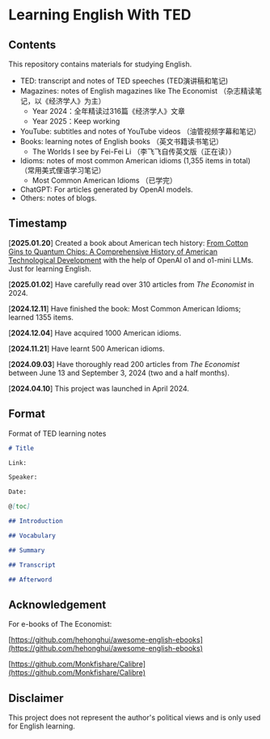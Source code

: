 # Learning English With TED



## Contents



This repository contains materials for studying English.

- TED: transcript and notes of TED speeches (TED演讲稿和笔记)
- Magazines: notes of English magazines like The Economist （杂志精读笔记，以《经济学人》为主）
  - Year 2024：全年精读过316篇《经济学人》文章
  - Year 2025：Keep working
- YouTube: subtitles and notes of YouTube videos （油管视频字幕和笔记）
- Books: learning notes of English books （英文书籍读书笔记）
  - The Worlds I see by Fei-Fei Li （李飞飞自传英文版（正在读））
- Idioms: notes of most common American idioms (1,355 items in total) （常用美式俚语学习笔记）
  - Most Common American Idioms （已学完）
- ChatGPT: For articles generated by OpenAI models.
- Others: notes of blogs.



## Timestamp

[**2025.01.20**] Created a book about American tech history: [From Cotton Gins to Quantum Chips: A Comprehensive History of American Technological Development](https://github.com/shizhengLi/Learning-English-With-TED/tree/main/ChatGPT/A_book_of_American_tech) with the help of OpenAI o1 and o1-mini LLMs. Just for learning English.

[**2025.01.02**] Have carefully read over 310 articles from *The Economist* in 2024.

[**2024.12.11**] Have finished the book: Most Common American Idioms; learned 1355 items.

[**2024.12.04**] Have acquired 1000 American idioms.

[**2024.11.21**] Have learnt 500 American idioms.

[**2024.09.03**] Have thoroughly read 200 articles from *The Economist* between June 13 and September 3, 2024 (two and a half months).

[**2024.04.10**] This project was launched in April 2024.



## Format



Format of TED learning notes

```markdown
# Title

Link:

Speaker:  

Date:

@[toc]

## Introduction

## Vocabulary

## Summary

## Transcript

## Afterword
```





## Acknowledgement

For e-books of The Economist:

[https://github.com/hehonghui/awesome-english-ebooks](https://github.com/hehonghui/awesome-english-ebooks)

[https://github.com/Monkfishare/Calibre](https://github.com/Monkfishare/Calibre)

## Disclaimer

This project does not represent the author's political views and is only used for English learning. 

